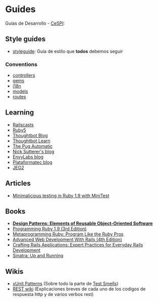 # Guides

Guías de Desarrollo - [CeSPI](http://www.cespi.unlp.edu.ar):

## Style guides

* [styleguide](https://github.com/styleguide): Guía de estilo que **todos** debemos seguir

### Conventions

* [controllers](https://github.com/Desarrollo-CeSPI/guides/blob/master/conventions/controllers.md)
* [gems](https://github.com/Desarrollo-CeSPI/guides/blob/master/conventions/gems.md)
* [i18n](https://github.com/Desarrollo-CeSPI/guides/blob/master/conventions/i18n.md)
* [models](https://github.com/Desarrollo-CeSPI/guides/blob/master/conventions/models.md)
* [routes](https://github.com/Desarrollo-CeSPI/guides/blob/master/conventions/routes.md)

## Learning

* [Railscasts](http://railscasts.com/)
* [Ruby5](http://ruby5.envylabs.com/)
* [Thoughtbot Blog](https://blog.thoughtbot.com/)
* [Thoughtbot Learn](https://learn.thoughtbot.com/)
* [The Pug Automatic](http://henrik.nyh.se/)
* [Nick Sutterer's blog](http://nicksda.apotomo.de/)
* [EnvyLabs blog](http://blog.envylabs.com/)
* [Plataformatec blog](http://blog.plataformatec.com.br/)
* [JEG2](http://blog.grayproductions.net/)

## Articles

* [Minimalicious testing in Ruby 1.9 with MiniTest](http://blog.arvidandersson.se/2012/03/28/minimalicous-testing-in-ruby-1-9)

## Books

* **[Design Patterns: Elements of Reusable Object-Oriented Software](http://www.pearsonhighered.com/educator/product/Design-Patterns-Elements-of-Reusable-ObjectOriented-Software/9780201633610.page)**
* [Programming Ruby 1.9 (3rd Edition)](http://pragprog.com/book/ruby3/programming-ruby-1-9)
* [Metaprogramming Ruby: Program Like the Ruby Pros](http://pragprog.com/book/ppmetr/metaprogramming-ruby)
* [Advanced Web Development With Rails (4th Edition)](http://pragprog.com/book/rails4/agile-web-development-with-rails)
* [Crafting Rails Applications: Expert Practices for Everyday Rails Development](http://pragprog.com/book/jvrails/crafting-rails-applications)
* [Sinatra: Up and Running](http://shop.oreilly.com/product/0636920019664.do)

## Wikis

* [xUnit Patterns](http://xunitpatterns.com/) (Sobre todo la parte de [Test Smells](http://xunitpatterns.com/Test%20Smells.html))
* [REST wiki](http://restpatterns.org) (Explicaciones breves de cada uno de los codigos de respuesta http y de varios verbos rest)

